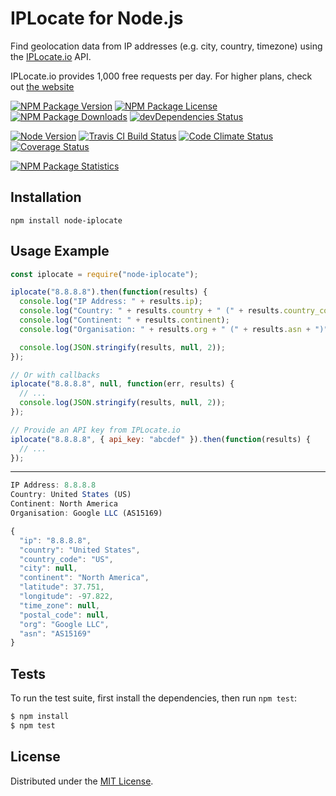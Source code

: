# IPLocate for Node.js
Find geolocation data from IP addresses (e.g. city, country, timezone) using the [IPLocate.io](https://www.iplocate.io) API.

IPLocate.io provides 1,000 free requests per day. For higher plans, check out [the website](https://www.iplocate.io)

[![NPM Package Version][npm-package-version-badge]][npm-package-url]
[![NPM Package License][npm-package-license-badge]][npm-package-license-url]
[![NPM Package Downloads][npm-package-downloads-badge]][npm-package-url]
[![devDependencies Status][devDependencies-status-badge]][devDependencies-status-page-url]

[![Node Version][node-version-badge]][node-downloads-page-url]
[![Travis CI Build Status][travis-ci-build-status-badge]][travis-ci-build-status-page-url]
[![Code Climate Status][code-climate-status-badge]][code-climate-status-page-url]
[![Coverage Status](https://coveralls.io/repos/github/tallytarik/node-iplocate/badge.svg?branch=master&style=flat-square)](https://coveralls.io/github/tallytarik/node-iplocate?branch=master)

[![NPM Package Statistics][npm-package-statistics-badge]][npm-package-url]

## Installation

`npm install node-iplocate`

## Usage Example

```javascript
const iplocate = require("node-iplocate");

iplocate("8.8.8.8").then(function(results) {
  console.log("IP Address: " + results.ip);
  console.log("Country: " + results.country + " (" + results.country_code + ")");
  console.log("Continent: " + results.continent);
  console.log("Organisation: " + results.org + " (" + results.asn + ")");

  console.log(JSON.stringify(results, null, 2));
});

// Or with callbacks
iplocate("8.8.8.8", null, function(err, results) {
  // ...
  console.log(JSON.stringify(results, null, 2));
});

// Provide an API key from IPLocate.io
iplocate("8.8.8.8", { api_key: "abcdef" }).then(function(results) {
  // ...
});
```

***

```javascript
IP Address: 8.8.8.8
Country: United States (US)
Continent: North America
Organisation: Google LLC (AS15169)

{
  "ip": "8.8.8.8",
  "country": "United States",
  "country_code": "US",
  "city": null,
  "continent": "North America",
  "latitude": 37.751,
  "longitude": -97.822,
  "time_zone": null,
  "postal_code": null,
  "org": "Google LLC",
  "asn": "AS15169"
}
```

## Tests

To run the test suite, first install the dependencies, then run `npm test`:

```bash
$ npm install
$ npm test
```

## License

Distributed under the [MIT License](LICENSE).

[npm-package-url]: https://npmjs.org/package/node-iplocate

[npm-package-version-badge]: https://img.shields.io/npm/v/node-iplocate.svg?style=flat-square

[npm-package-license-badge]: https://img.shields.io/npm/l/node-iplocate.svg?style=flat-square
[npm-package-license-url]: http://opensource.org/licenses/MIT

[npm-package-downloads-badge]: https://img.shields.io/npm/dm/node-iplocate.svg?style=flat-square

[devDependencies-status-badge]: https://david-dm.org/tallytarik/node-iplocate/dev-status.svg?style=flat-square
[devDependencies-status-page-url]: https://david-dm.org/tallytarik/node-iplocate#info=devDependencies

[node-version-badge]: https://img.shields.io/node/v/node-iplocate.svg?style=flat-square
[node-downloads-page-url]: https://nodejs.org/en/download/

[travis-ci-build-status-badge]: https://img.shields.io/travis/tallytarik/node-iplocate.svg?style=flat-square
[travis-ci-build-status-page-url]: https://travis-ci.org/tallytarik/node-iplocate

[code-climate-status-badge]: https://img.shields.io/codeclimate/github/tallytarik/node-iplocate.svg?style=flat-square
[code-climate-status-page-url]: https://codeclimate.com/github/tallytarik/node-iplocate

[code-climate-test-coverage-status-badge]: https://img.shields.io/codeclimate/coverage/github/tallytarik/node-iplocate.svg?style=flat-square
[code-climate-test-coverage-status-page-url]: https://codeclimate.com/github/tallytarik/node-iplocate/coverage

[inch-ci-documentation-coverage-status-badge]: https://inch-ci.org/github/tallytarik/node-iplocate.svg?style=flat-square
[inch-ci-documentation-coverage-status-page-url]: https://inch-ci.org/github/tallytarik/node-iplocate

[npm-package-statistics-badge]: https://nodei.co/npm/node-iplocate.png?downloads=true&downloadRank=true&stars=true

